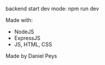 backend start dev mode: npm run dev

Made with:

- NodeJS
- ExpressJS
- JS, HTML, CSS

Made by Daniel Peys
